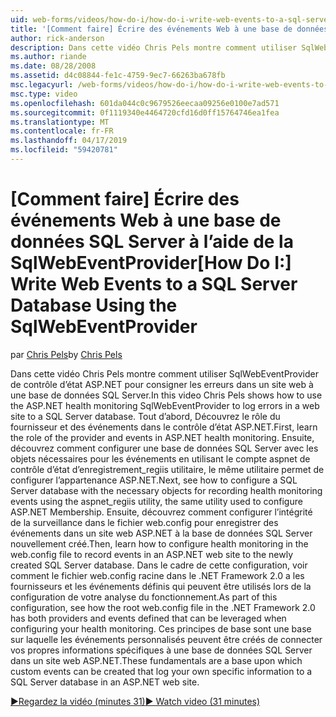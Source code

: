 ```yaml
---
uid: web-forms/videos/how-do-i/how-do-i-write-web-events-to-a-sql-server-database-using-the-sqlwebeventprovider
title: '[Comment faire] Écrire des événements Web à une base de données SQL Server à l’aide de la SqlWebEventProvider | Microsoft Docs'
author: rick-anderson
description: Dans cette vidéo Chris Pels montre comment utiliser SqlWebEventProvider de contrôle d’état ASP.NET pour consigner les erreurs dans un site web à une base de données SQL Server. Tout d’abord, ffacer...
ms.author: riande
ms.date: 08/28/2008
ms.assetid: d4c08844-fe1c-4759-9ec7-66263ba678fb
msc.legacyurl: /web-forms/videos/how-do-i/how-do-i-write-web-events-to-a-sql-server-database-using-the-sqlwebeventprovider
msc.type: video
ms.openlocfilehash: 601da044c0c9679526eecaa09256e0100e7ad571
ms.sourcegitcommit: 0f1119340e4464720cfd16d0ff15764746ea1fea
ms.translationtype: MT
ms.contentlocale: fr-FR
ms.lasthandoff: 04/17/2019
ms.locfileid: "59420781"
---
```

# <a name="how-do-i-write-web-events-to-a-sql-server-database-using-the-sqlwebeventprovider"></a><span data-ttu-id="1803b-104">[Comment faire] Écrire des événements Web à une base de données SQL Server à l’aide de la SqlWebEventProvider</span><span class="sxs-lookup"><span data-stu-id="1803b-104">[How Do I:] Write Web Events to a SQL Server Database Using the SqlWebEventProvider</span></span>

<span data-ttu-id="1803b-105">par [Chris Pels](https://twitter.com/chrispels)</span><span class="sxs-lookup"><span data-stu-id="1803b-105">by [Chris Pels](https://twitter.com/chrispels)</span></span>

<span data-ttu-id="1803b-106">Dans cette vidéo Chris Pels montre comment utiliser SqlWebEventProvider de contrôle d’état ASP.NET pour consigner les erreurs dans un site web à une base de données SQL Server.</span><span class="sxs-lookup"><span data-stu-id="1803b-106">In this video Chris Pels shows how to use the ASP.NET health monitoring SqlWebEventProvider to log errors in a web site to a SQL Server database.</span></span> <span data-ttu-id="1803b-107">Tout d’abord, Découvrez le rôle du fournisseur et des événements dans le contrôle d’état ASP.NET.</span><span class="sxs-lookup"><span data-stu-id="1803b-107">First, learn the role of the provider and events in ASP.NET health monitoring.</span></span> <span data-ttu-id="1803b-108">Ensuite, découvrez comment configurer une base de données SQL Server avec les objets nécessaires pour les événements en utilisant le compte aspnet de contrôle d’état d’enregistrement\_regiis utilitaire, le même utilitaire permet de configurer l’appartenance ASP.NET.</span><span class="sxs-lookup"><span data-stu-id="1803b-108">Next, see how to configure a SQL Server database with the necessary objects for recording health monitoring events using the aspnet\_regiis utility, the same utility used to configure ASP.NET Membership.</span></span> <span data-ttu-id="1803b-109">Ensuite, découvrez comment configurer l’intégrité de la surveillance dans le fichier web.config pour enregistrer des événements dans un site web ASP.NET à la base de données SQL Server nouvellement créé.</span><span class="sxs-lookup"><span data-stu-id="1803b-109">Then, learn how to configure health monitoring in the web.config file to record events in an ASP.NET web site to the newly created SQL Server database.</span></span> <span data-ttu-id="1803b-110">Dans le cadre de cette configuration, voir comment le fichier web.config racine dans le .NET Framework 2.0 a les fournisseurs et les événements définis qui peuvent être utilisés lors de la configuration de votre analyse du fonctionnement.</span><span class="sxs-lookup"><span data-stu-id="1803b-110">As part of this configuration, see how the root web.config file in the .NET Framework 2.0 has both providers and events defined that can be leveraged when configuring your health monitoring.</span></span> <span data-ttu-id="1803b-111">Ces principes de base sont une base sur laquelle les événements personnalisés peuvent être créés de connecter vos propres informations spécifiques à une base de données SQL Server dans un site web ASP.NET.</span><span class="sxs-lookup"><span data-stu-id="1803b-111">These fundamentals are a base upon which custom events can be created that log your own specific information to a SQL Server database in an ASP.NET web site.</span></span>

[<span data-ttu-id="1803b-112">&#9654;Regardez la vidéo (minutes 31)</span><span class="sxs-lookup"><span data-stu-id="1803b-112">&#9654; Watch video (31 minutes)</span></span>](https://channel9.msdn.com/Blogs/ASP-NET-Site-Videos/how-do-i-write-web-events-to-a-sql-server-database-using-the-sqlwebeventprovider)
